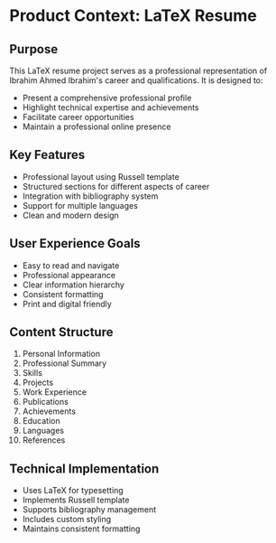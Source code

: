# Product Context: LaTeX Resume

## Purpose
This LaTeX resume project serves as a professional representation of Ibrahim Ahmed Ibrahim's career and qualifications. It is designed to:
- Present a comprehensive professional profile
- Highlight technical expertise and achievements
- Facilitate career opportunities
- Maintain a professional online presence

## Key Features
- Professional layout using Russell template
- Structured sections for different aspects of career
- Integration with bibliography system
- Support for multiple languages
- Clean and modern design

## User Experience Goals
- Easy to read and navigate
- Professional appearance
- Clear information hierarchy
- Consistent formatting
- Print and digital friendly

## Content Structure
1. Personal Information
2. Professional Summary
3. Skills
4. Projects
5. Work Experience
6. Publications
7. Achievements
8. Education
9. Languages
10. References

## Technical Implementation
- Uses LaTeX for typesetting
- Implements Russell template
- Supports bibliography management
- Includes custom styling
- Maintains consistent formatting 